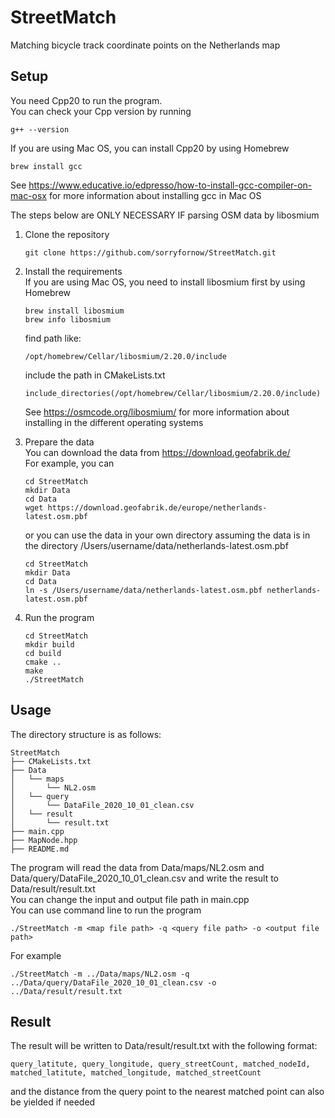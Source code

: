 # StreetMatch
Matching bicycle track coordinate points on the Netherlands map 

## Setup 
You need Cpp20 to run the program. <br>
You can check your Cpp version by running
```
g++ --version
```
If you are using Mac OS, you can install Cpp20 by using Homebrew
```
brew install gcc
```
See https://www.educative.io/edpresso/how-to-install-gcc-compiler-on-mac-osx for more information about installing gcc in Mac OS

The steps below are
ONLY NECESSARY IF parsing OSM data by libosmium
1. Clone the repository
    ```
    git clone https://github.com/sorryfornow/StreetMatch.git
    ```
2. Install the requirements <br> 
If you are using Mac OS, you need to install libosmium first by using Homebrew
    ```
    brew install libosmium
    brew info libosmium
    ```
    find path like:
    ```
    /opt/homebrew/Cellar/libosmium/2.20.0/include
    ```
    include the path in CMakeLists.txt
    ```
    include_directories(/opt/homebrew/Cellar/libosmium/2.20.0/include)
    ```
    See https://osmcode.org/libosmium/ for more information about installing in the different operating systems
3. Prepare the data <br> 
You can download the data from https://download.geofabrik.de/ 
<br> For example, you can
    ```
    cd StreetMatch
    mkdir Data
    cd Data
    wget https://download.geofabrik.de/europe/netherlands-latest.osm.pbf
    ```
    or you can use the data in your own directory
    assuming the data is in the directory /Users/username/data/netherlands-latest.osm.pbf

    ```
    cd StreetMatch
    mkdir Data
    cd Data
    ln -s /Users/username/data/netherlands-latest.osm.pbf netherlands-latest.osm.pbf
    ```
   
4. Run the program
    ```
    cd StreetMatch
    mkdir build
    cd build
    cmake ..
    make
    ./StreetMatch
    ```

## Usage
The directory structure is as follows:
```
StreetMatch
├── CMakeLists.txt
├── Data
│   └── maps
│       └── NL2.osm
│   └── query
│       └── DataFile_2020_10_01_clean.csv
│   └── result
│       └── result.txt
├── main.cpp
├── MapNode.hpp
├── README.md
```
The program will read the data from Data/maps/NL2.osm and Data/query/DataFile_2020_10_01_clean.csv and write the result to Data/result/result.txt
<br> You can change the input and output file path in main.cpp
<br> 
You can use command line to run the program
```
./StreetMatch -m <map file path> -q <query file path> -o <output file path>
```
For example
```
./StreetMatch -m ../Data/maps/NL2.osm -q ../Data/query/DataFile_2020_10_01_clean.csv -o ../Data/result/result.txt
```
## Result
The result will be written to Data/result/result.txt with the following format:
```
query_latitute, query_longitude, query_streetCount, matched_nodeId, matched_latitute, matched_longitude, matched_streetCount
```
and the distance from the query point to the nearest matched point can also be yielded if needed
